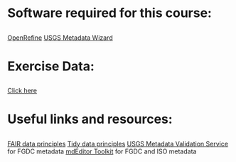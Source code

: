 # Software required for this course:
##
[OpenRefine](https://openrefine.org/download.html)
[USGS Metadata Wizard](https://usgs.github.io/fort-pymdwizard/index.html)

# Exercise Data:
##
[Click here](https://github.com/mahunterUSGS/TWSC_Data_Management)

# Useful links and resources:
##
[FAIR data principles](https://www.go-fair.org/fair-principles/)
[Tidy data principles](https://tidyr.tidyverse.org/articles/tidy-data.html)
[USGS Metadata Validation Service](https://mrdata.usgs.gov/validation/) for FGDC metadata
[mdEditor Toolkit](https://www.mdeditor.org/) for FGDC and ISO metadata
